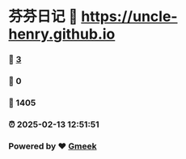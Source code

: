 # 芬芬日记 :link: https://uncle-henry.github.io 
### :page_facing_up: [3](https://uncle-henry.github.io/tag.html) 
### :speech_balloon: 0 
### :hibiscus: 1405 
### :alarm_clock: 2025-02-13 12:51:51 
### Powered by :heart: [Gmeek](https://github.com/Meekdai/Gmeek)
